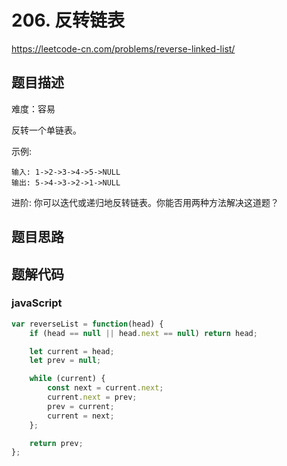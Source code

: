 # 206. 反转链表

https://leetcode-cn.com/problems/reverse-linked-list/

## 题目描述

难度：容易

反转一个单链表。

示例:

```
输入: 1->2->3->4->5->NULL
输出: 5->4->3->2->1->NULL
```

进阶:
你可以迭代或递归地反转链表。你能否用两种方法解决这道题？

## 题目思路

## 题解代码

### javaScript

```js
var reverseList = function(head) {
    if (head == null || head.next == null) return head;

    let current = head;
    let prev = null;

    while (current) {
        const next = current.next;
        current.next = prev;
        prev = current;
        current = next;
    };

    return prev;
};
```